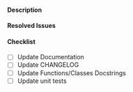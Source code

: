 
#### Description

<Replace with Description>

#### Resolved Issues

<Replace with resolved issues>

#### Checklist

- [ ] Update Documentation
- [ ] Update CHANGELOG
- [ ] Update Functions/Classes Docstrings
- [ ] Update unit tests
